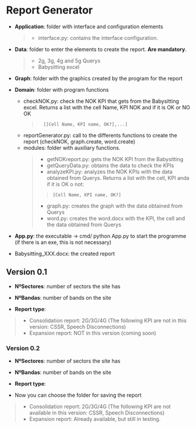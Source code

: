 <h1>Report Generator</h1>

- **Application**: folder with interface and configuration elements
    >- interface.py: contains the interface configuration.
- **Data**: folder to enter the elements to create the report. **Are mandatory**.
    >- 2g, 3g, 4g and 5g Querys 
    >- Babysitting excel 
- **Graph**: folder with the graphics created by the program for the report
- **Domain**: folder with program functions
    - checkNOK.py: check the NOK KPI that gets from the Babysitting excel. Returns a list with the cell Name, KPI NOK and if it is OK or NO OK 
        >       [[Cell Name, KPI name, OK?],...]
    - reportGenerator.py: call to the differents functions to create the report (checkNOK, graph.create, word.create)
    - modules: folder with auxiliary functions.
         >- getNOKreport.py: gets the NOK KPI from the Babysitting
         >- getQueryData.py: obtains the data to check the KPIs
         >- analyzeKPI.py: analyzes the NOK KPIs with the data obtained from Querys. Returns a list with the cell, KPI anda if it is OK o not:
         >>     [Cell Name, KPI name, OK?]
         >- graph.py: creates the graph with the data obtained from Querys
         >- word.py: creates the word.docx with the KPI, the cell and the data obtained from Querys

- **App.py**: the executable -> cmd/ python App.py to start the programme (if there is an exe, this is not necessary)
- Babysitting_XXX.docx: the created report


<h2>Version 0.1</h2>

- **NºSectores**: number of sectors the site has

- **NºBandas**: number of bands on the site 

- **Report type**: 

>- Consolidation report: 2G/3G/4G (The following KPI are not in this version: CSSR, Speech Disconnections)
>- Expansion report: NOT in this version (coming soon)

<h3>Version 0.2</h3>

- **NºSectores**: number of sectors the site has

- **NºBandas**: number of bands on the site 

- **Report type**: 

- Now you can choose the folder for saving the report

>- Consolidation report: 2G/3G/4G (The following KPI are not available in this version: CSSR, Speech Disconnections)
>- Expansion report: Already available, but still in testing.

